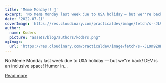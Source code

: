 ```yaml
---
title: 'Meme Monday!! 🦖'
excerpt: 'No Meme Monday last week due to USA holiday — but we''re back!  DEV is an inclusive space! Humor in...'
date: '2022-07-11'
coverImage: 'https://res.cloudinary.com/practicaldev/image/fetch/s--JL9m9ZUR--/c_imagga_scale,f_auto,fl_progressive,h_420,q_auto,w_1000/https://dev-to-uploads.s3.amazonaws.com/uploads/articles/rj5848hnd5n57li42tsz.png'
author:
  name: Koders
  picture: "assets/blog/authors/koders.png"
ogImage:
  url: 'https://res.cloudinary.com/practicaldev/image/fetch/s--JL9m9ZUR--/c_imagga_scale,f_auto,fl_progressive,h_420,q_auto,w_1000/https://dev-to-uploads.s3.amazonaws.com/uploads/articles/rj5848hnd5n57li42tsz.png'
---
```


No Meme Monday last week due to USA holiday — but we''re back!  DEV is an inclusive space! Humor in...

[Read more](https://dev.to/ben/meme-monday-375e)
